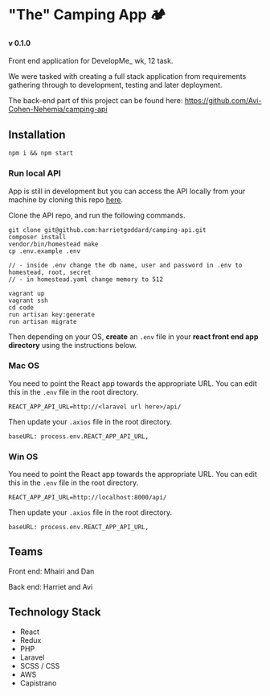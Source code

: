 # "The" Camping App 🏕️
#### v 0.1.0

Front end application for DevelopMe_ wk, 12 task.

We were tasked with creating a full stack application from requirements gathering through to development, testing and later deployment.

The back-end part of this project can be found here:
https://github.com/Avi-Cohen-Nehemia/camping-api

## Installation

```
npm i && npm start
```


### Run local API

App is still in development but you can access the API locally from your machine by cloning this repo [here](https://github.com/harrietgoddard/camping-api).

Clone the API repo, and run the following commands.

```
git clone git@github.com:harrietgoddard/camping-api.git
composer install
vendor/bin/homestead make
cp .env.example .env

// - inside .env change the db name, user and password in .env to homestead, root, secret
// - in homestead.yaml change memory to 512

vagrant up
vagrant ssh
cd code
run artisan key:generate
run artisan migrate
```

Then depending on your OS, **create** an `.env` file in your **react front end app directory** using the instructions below.

### Mac OS

You need to point the React app towards the appropriate URL. You can edit this in the `.env` file in the root directory.

```
REACT_APP_API_URL=http://<laravel url here>/api/
```

Then update your `.axios` file in the root directory.

```
baseURL: process.env.REACT_APP_API_URL,
```

### Win OS

You need to point the React app towards the appropriate URL. You can edit this in the `.env` file in the root directory.

```
REACT_APP_API_URL=http://localhost:8000/api/
```

Then update your `.axios` file in the root directory.

```
baseURL: process.env.REACT_APP_API_URL,
```

## Teams

Front end: Mhairi and Dan

Back end: Harriet and Avi

## Technology Stack

- React
- Redux
- PHP
- Laravel
- SCSS / CSS
- AWS
- Capistrano
